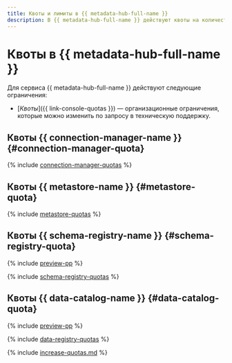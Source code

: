 ```yaml
---
title: Квоты и лимиты в {{ metadata-hub-full-name }}
description: В {{ metadata-hub-full-name }} действуют квоты на количество соединений, количество пространств имен в облаке и количество схем в облаке. Более подробно об ограничениях в сервисе вы узнаете из данной статьи.
---
```


# Квоты в {{ metadata-hub-full-name }}

Для сервиса {{ metadata-hub-full-name }} действуют следующие ограничения:

* [_Квоты_]({{ link-console-quotas }}) — организационные ограничения, которые можно изменить по запросу в техническую поддержку.

## Квоты {{ connection-manager-name }} {#connection-manager-quota}

{% include [connection-manager-quotas](../../_includes/metadata-hub/connection-manager-quotas.md) %}

## Квоты {{ metastore-name }} {#metastore-quota}

{% include [metastore-quotas](../../_includes/metadata-hub/metastore-quotas.md) %}

## Квоты {{ schema-registry-name }} {#schema-registry-quota}

{% include [preview-pp](../../_includes/preview-pp.md) %}

{% include [schema-registry-quotas](../../_includes/metadata-hub/schema-registry-quotas.md) %}

## Квоты {{ data-catalog-name }} {#data-catalog-quota}

{% include [preview-pp](../../_includes/preview-pp.md) %}

{% include [data-registry-quotas](../../_includes/metadata-hub/data-catalog-quotas.md) %}

{% include [increase-quotas.md](../../_includes/increase-quotas.md) %}